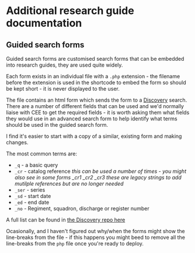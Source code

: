 # Additional research guide documentation

## Guided search forms
Guided search forms are customised search forms that can be embedded into research guides, they are used quite widely.

Each form exists in an individual file with a `.php` extension - the filename before the extension is used in the shortcode to embed the form so should be kept short - it is never displayed to the user.

The file contains an html form which sends the form to a [Discovery](https://discovery.nationalarchives.gov.uk/results/r) search. There are a number of different fields that can be used and we'd normally liaise with CEE to get the required fields - it is worth asking them what fields they would use in an advanced search form to help identify what terms should be used in the guided search form.

I find it's easier to start with a copy of a similar, existing form and making changes.

The most common terms are:

 - `_q` - a basic query
 - `_cr` - catalog reference _this can be used a number of times - you might also see in some forms \_cr1 \_cr2 \_cr3 these are legacy strings to add mutilple references but are no longer needed_
 - `_ser` - series
 - `_sd` - start date
 - `_ed` - end date
 - `_no` - Regiment, squadron, discharge or register number

A full list can be found in [the Discovery repo here](https://github.com/nationalarchives/discovery/blob/master/RDWeb/ViewModel/Search/SearchParametersViewModel.cs)

Ocasionally, and I haven't figured out why/when the forms might show the line-breaks from the file - if this happens you might beed to remove all the line-breaks from the `php` file once you're ready to deploy.
